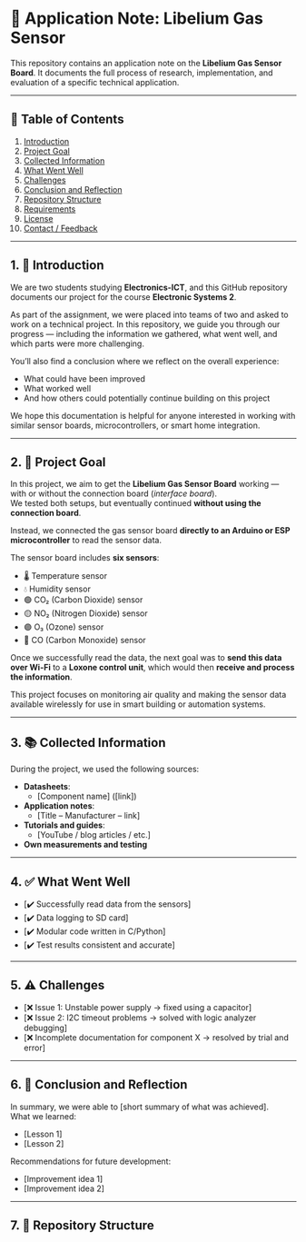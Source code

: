 # 📘 Application Note: Libelium Gas Sensor

This repository contains an application note on the **Libelium Gas Sensor Board**. It documents the full process of research, implementation, and evaluation of a specific technical application.

---

## 📌 Table of Contents

1. [Introduction](#1-introduction)  
2. [Project Goal](#2-project-goal)  
3. [Collected Information](#3-collected-information)  
4. [What Went Well](#4-what-went-well)  
5. [Challenges](#5-challenges)  
6. [Conclusion and Reflection](#6-conclusion-and-reflection)  
7. [Repository Structure](#7-repository-structure)  
8. [Requirements](#8-requirements)  
9. [License](#9-license)  
10. [Contact / Feedback](#10-contact--feedback)

---

## 1. 🧭 Introduction

We are two students studying **Electronics-ICT**, and this GitHub repository documents our project for the course **Electronic Systems 2**.

As part of the assignment, we were placed into teams of two and asked to work on a technical project. In this repository, we guide you through our progress — including the information we gathered, what went well, and which parts were more challenging.

You’ll also find a conclusion where we reflect on the overall experience:  
- What could have been improved  
- What worked well  
- And how others could potentially continue building on this project

We hope this documentation is helpful for anyone interested in working with similar sensor boards, microcontrollers, or smart home integration.

---

## 2. 🎯 Project Goal

In this project, we aim to get the **Libelium Gas Sensor Board** working — with or without the connection board (*interface board*).  
We tested both setups, but eventually continued **without using the connection board**.

Instead, we connected the gas sensor board **directly to an Arduino or ESP microcontroller** to read the sensor data.

The sensor board includes **six sensors**:
- 🌡️ Temperature sensor  
- 💧 Humidity sensor  
- 🟢 CO₂ (Carbon Dioxide) sensor  
- 🟡 NO₂ (Nitrogen Dioxide) sensor  
- 🟣 O₃ (Ozone) sensor  
- 🔴 CO (Carbon Monoxide) sensor

Once we successfully read the data, the next goal was to **send this data over Wi-Fi** to a **Loxone control unit**, which would then **receive and process the information**.

This project focuses on monitoring air quality and making the sensor data available wirelessly for use in smart building or automation systems.

---

## 3. 📚 Collected Information

During the project, we used the following sources:

- **Datasheets**:
  - [Component name] ([link])
- **Application notes**:
  - [Title – Manufacturer – link]
- **Tutorials and guides**:
  - [YouTube / blog articles / etc.]
- **Own measurements and testing**

---

## 4. ✅ What Went Well

- [✔️ Successfully read data from the sensors]
- [✔️ Data logging to SD card]
- [✔️ Modular code written in C/Python]
- [✔️ Test results consistent and accurate]

---

## 5. ⚠️ Challenges

- [❌ Issue 1: Unstable power supply → fixed using a capacitor]
- [❌ Issue 2: I2C timeout problems → solved with logic analyzer debugging]
- [❌ Incomplete documentation for component X → resolved by trial and error]

---

## 6. 🧾 Conclusion and Reflection

In summary, we were able to [short summary of what was achieved].  
What we learned:

- [Lesson 1]
- [Lesson 2]

Recommendations for future development:

- [Improvement idea 1]
- [Improvement idea 2]

---

## 7. 📁 Repository Structure

